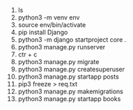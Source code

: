 1. ls
2. python3 -m venv env
3. source env/bin/activate
4. pip install Django
5. python3 -m django startproject core .
6. python3 manage.py runserver
7. ctr + c
8. python3 manage.py migrate
9. python3 manage.py createsuperuser
10. python3 manage.py startapp posts
11. pip3 freeze > req.txt
12. python3 manage.py makemigrations
13. python3  manage.py startapp books